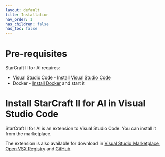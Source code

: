 ```yaml
---
layout: default
title: Installation
nav_order: 1
has_children: false
has_toc: false
---
```


# Pre-requisites

StarCraft II for AI requires:
* Visual Studio Code - [Install Visual Studio Code](https://code.visualstudio.com/docs/setup/setup-overview)
* Docker - [Install Docker](https://docs.docker.com/get-started/get-docker/) and start it

# Install StarCraft II for AI in Visual Studio Code

StarCraft II for AI is an extension to Visual Studio Code.
You can install it from the marketplace.

The extension is also available for download in
[Visual Studio Marketplace](https://marketplace.visualstudio.com/items?itemName=stephanzlatarev.vscode-starcraft),
[Open VSX Registry](https://open-vsx.org/extension/stephanzlatarev/vscode-starcraft)
and [GitHub](https://github.com/stephanzlatarev/vscode-starcraft/releases).
